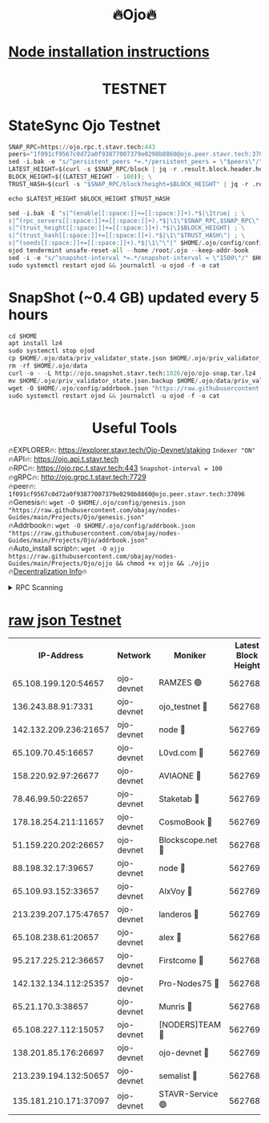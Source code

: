 <h1 align="center"> 🔥Ojo🔥</h1>

[Node installation instructions](https://github.com/obajay/nodes-Guides/tree/main/Projects/Ojo)
=

<h1 align="center"> TESTNET</h1>

# StateSync Ojo Testnet
```python
SNAP_RPC=https://ojo.rpc.t.stavr.tech:443
peers="1f091cf9567c0d72a0f93877007379e0298b8860@ojo.peer.stavr.tech:37096"
sed -i.bak -e "s/^persistent_peers *=.*/persistent_peers = \"$peers\"/" $HOME/.ojo/config/config.toml
LATEST_HEIGHT=$(curl -s $SNAP_RPC/block | jq -r .result.block.header.height); \
BLOCK_HEIGHT=$((LATEST_HEIGHT - 100)); \
TRUST_HASH=$(curl -s "$SNAP_RPC/block?height=$BLOCK_HEIGHT" | jq -r .result.block_id.hash)

echo $LATEST_HEIGHT $BLOCK_HEIGHT $TRUST_HASH

sed -i.bak -E "s|^(enable[[:space:]]+=[[:space:]]+).*$|\1true| ; \
s|^(rpc_servers[[:space:]]+=[[:space:]]+).*$|\1\"$SNAP_RPC,$SNAP_RPC\"| ; \
s|^(trust_height[[:space:]]+=[[:space:]]+).*$|\1$BLOCK_HEIGHT| ; \
s|^(trust_hash[[:space:]]+=[[:space:]]+).*$|\1\"$TRUST_HASH\"| ; \
s|^(seeds[[:space:]]+=[[:space:]]+).*$|\1\"\"|" $HOME/.ojo/config/config.toml
ojod tendermint unsafe-reset-all --home /root/.ojo --keep-addr-book
sed -i -e "s/^snapshot-interval *=.*/snapshot-interval = \"1500\"/" $HOME/.ojo/config/app.toml
sudo systemctl restart ojod && journalctl -u ojod -f -o cat
```
# SnapShot (~0.4 GB) updated every 5 hours
```python
cd $HOME
apt install lz4
sudo systemctl stop ojod
cp $HOME/.ojo/data/priv_validator_state.json $HOME/.ojo/priv_validator_state.json.backup
rm -rf $HOME/.ojo/data
curl -o - -L http://ojo.snapshot.stavr.tech:1026/ojo/ojo-snap.tar.lz4 | lz4 -c -d - | tar -x -C $HOME/.ojo --strip-components 2
mv $HOME/.ojo/priv_validator_state.json.backup $HOME/.ojo/data/priv_validator_state.json
wget -O $HOME/.ojo/config/addrbook.json "https://raw.githubusercontent.com/obajay/nodes-Guides/main/Projects/Ojo/addrbook.json"
sudo systemctl restart ojod && journalctl -u ojod -f -o cat
```
 <h1 align="center"> Useful Tools</h1>

🔥EXPLORER🔥:        https://explorer.stavr.tech/Ojo-Devnet/staking        `Indexer "ON"` \
🔥API🔥:                     https://ojo.api.t.stavr.tech \
🔥RPC🔥:                    https://ojo.rpc.t.stavr.tech:443              `Snapshot-interval = 100` \
🔥gRPC🔥:                  http://ojo.grpc.t.stavr.tech:7729 \
🔥peer🔥:                   `1f091cf9567c0d72a0f93877007379e0298b8860@ojo.peer.stavr.tech:37096` \
🔥Genesis🔥:    ```wget -O $HOME/.ojo/config/genesis.json "https://raw.githubusercontent.com/obajay/nodes-Guides/main/Projects/Ojo/genesis.json"``` \
🔥Addrbook🔥:    ```wget -O $HOME/.ojo/config/addrbook.json "https://raw.githubusercontent.com/obajay/nodes-Guides/main/Projects/Ojo/addrbook.json"``` \
🔥Auto_install script🔥: ```wget -O ojjo https://raw.githubusercontent.com/obajay/nodes-Guides/main/Projects/Ojo/ojjo && chmod +x ojjo && ./ojjo``` \
🔥[Decentralization Info](https://github.com/obajay/StateSync-snapshots/tree/main/Projects/Ojo/Decentralization)🔥



<details>
<summary>RPC Scanning</summary>

<h2 align="center"> We scan nodes in real time every 4 hours. And we provide the final result of RPC endpoints.
We cannot influence the operation of these nodes in any way. </h2>


```python
If Voting Power is higher than 0 --> then the Node is a validator of the network and may be subject to attack and be a potential threat to the chain.
```
```python
We marked such validators with a red symbol
```

</details>

[raw json Testnet](https://rpc-check.ojot.stavr.tech/ojot/rpc-ojot-result.json)
=


<table><tr><th>IP-Address</th><th>Network</th><th>Moniker</th><th>Latest Block Height</th><th>Earliest Block Height</th><th>Catching Up</th><th>Tx Index</th><th>Voting Power</th><th>Scan Time</th></tr><tr><td>65.108.199.120:54657</td><td>ojo-devnet</td><td>RAMZES 🟢</td><td>5627687</td><td>306156</td><td>False</td><td>on</td><td>0</td><td>2024-02-27T04:57:10.436449795UTC</td></tr><tr><td>136.243.88.91:7331</td><td>ojo-devnet</td><td>ojo_testnet 🔴</td><td>5627689</td><td>308845</td><td>False</td><td>on</td><td>1000</td><td>2024-02-27T04:57:18.477295042UTC</td></tr><tr><td>142.132.209.236:21657</td><td>ojo-devnet</td><td>node 🔴</td><td>5627691</td><td>350001</td><td>False</td><td>on</td><td>1999</td><td>2024-02-27T04:57:31.791131101UTC</td></tr><tr><td>65.109.70.45:16657</td><td>ojo-devnet</td><td>L0vd.com 🔴</td><td>5627693</td><td>695918</td><td>False</td><td>off</td><td>998</td><td>2024-02-27T04:57:39.528865811UTC</td></tr><tr><td>158.220.92.97:26677</td><td>ojo-devnet</td><td>AVIAONE 🔴</td><td>5627690</td><td>2754001</td><td>False</td><td>on</td><td>19926</td><td>2024-02-27T04:57:26.964194029UTC</td></tr><tr><td>78.46.99.50:22657</td><td>ojo-devnet</td><td>Staketab 🔴</td><td>5627693</td><td>4254801</td><td>False</td><td>on</td><td>1276</td><td>2024-02-27T04:57:39.741761189UTC</td></tr><tr><td>178.18.254.211:11657</td><td>ojo-devnet</td><td>CosmoBook 🔴</td><td>5627692</td><td>4392001</td><td>False</td><td>off</td><td>1047</td><td>2024-02-27T04:57:34.156439049UTC</td></tr><tr><td>51.159.220.202:26657</td><td>ojo-devnet</td><td>Blockscope.net 🔴</td><td>5627687</td><td>4425001</td><td>False</td><td>on</td><td>1970</td><td>2024-02-27T04:57:09.788212125UTC</td></tr><tr><td>88.198.32.17:39657</td><td>ojo-devnet</td><td>node 🔴</td><td>5627692</td><td>4710001</td><td>False</td><td>on</td><td>100496</td><td>2024-02-27T04:57:34.364034059UTC</td></tr><tr><td>65.109.93.152:33657</td><td>ojo-devnet</td><td>AlxVoy 🔴</td><td>5627691</td><td>4943001</td><td>False</td><td>on</td><td>4491415</td><td>2024-02-27T04:57:31.549304464UTC</td></tr><tr><td>213.239.207.175:47657</td><td>ojo-devnet</td><td>landeros 🔴</td><td>5627690</td><td>4967924</td><td>False</td><td>off</td><td>11083</td><td>2024-02-27T04:57:27.168082391UTC</td></tr><tr><td>65.108.238.61:20657</td><td>ojo-devnet</td><td>alex 🔴</td><td>5627687</td><td>5131001</td><td>False</td><td>on</td><td>11359</td><td>2024-02-27T04:57:10.113611705UTC</td></tr><tr><td>95.217.225.212:36657</td><td>ojo-devnet</td><td>Firstcome 🔴</td><td>5627688</td><td>5251946</td><td>False</td><td>on</td><td>13566</td><td>2024-02-27T04:57:16.186660145UTC</td></tr><tr><td>142.132.134.112:25357</td><td>ojo-devnet</td><td>Pro-Nodes75 🔴</td><td>5627688</td><td>5527688</td><td>False</td><td>on</td><td>24651</td><td>2024-02-27T04:57:13.542185507UTC</td></tr><tr><td>65.21.170.3:38657</td><td>ojo-devnet</td><td>Munris 🔴</td><td>5627688</td><td>5527688</td><td>False</td><td>off</td><td>20123</td><td>2024-02-27T04:57:15.858137880UTC</td></tr><tr><td>65.108.227.112:15057</td><td>ojo-devnet</td><td>[NODERS]TEAM 🔴</td><td>5627692</td><td>5527692</td><td>False</td><td>off</td><td>9999</td><td>2024-02-27T04:57:38.959510018UTC</td></tr><tr><td>138.201.85.176:26697</td><td>ojo-devnet</td><td>ojo-devnet 🔴</td><td>5627692</td><td>5527692</td><td>False</td><td>on</td><td>1000024000</td><td>2024-02-27T04:57:39.211528496UTC</td></tr><tr><td>213.239.194.132:50657</td><td>ojo-devnet</td><td>semalist 🔴</td><td>5627687</td><td>5540522</td><td>False</td><td>on</td><td>21037</td><td>2024-02-27T04:57:10.663340305UTC</td></tr><tr><td>135.181.210.171:37097</td><td>ojo-devnet</td><td>STAVR-Service 🟢</td><td>5627687</td><td>5625001</td><td>False</td><td>on</td><td>0</td><td>2024-02-27T04:57:11.291755290UTC</td></tr></table>
